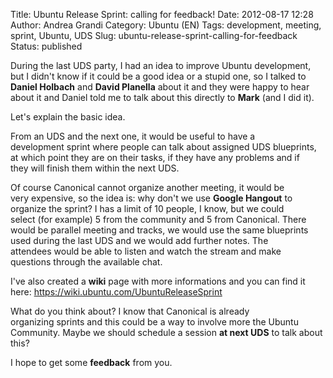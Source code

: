 Title: Ubuntu Release Sprint: calling for feedback!
Date: 2012-08-17 12:28
Author: Andrea Grandi
Category: Ubuntu (EN)
Tags: development, meeting, sprint, Ubuntu, UDS
Slug: ubuntu-release-sprint-calling-for-feedback
Status: published

During the last UDS party, I had an idea to improve Ubuntu development,
but I didn't know if it could be a good idea or a stupid one, so I
talked to **Daniel Holbach** and **David Planella** about it and they
were happy to hear about it and Daniel told me to talk about
this directly to **Mark** (and I did it).

Let's explain the basic idea.

From an UDS and the next one, it would be useful to have a
development sprint where people can talk about assigned UDS blueprints,
at which point they are on their tasks, if they have any problems and if
they will finish them within the next UDS.

Of course Canonical cannot organize another meeting, it would be
very expensive, so the idea is: why don't we use **Google Hangout** to
organize the sprint? I has a limit of 10 people, I know, but we could
select (for example) 5 from the community and 5 from Canonical. There
would be parallel meeting and tracks, we would use the same blueprints
used during the last UDS and we would add further notes. The
attendees would be able to listen and watch the stream and make
questions through the available chat.

I've also created a **wiki** page with more informations and you can
find it here: <https://wiki.ubuntu.com/UbuntuReleaseSprint>

What do you think about? I know that Canonical is already
organizing sprints and this could be a way to involve more the Ubuntu
Community. Maybe we should schedule a session **at next UDS** to talk
about this?

I hope to get some **feedback** from you.
